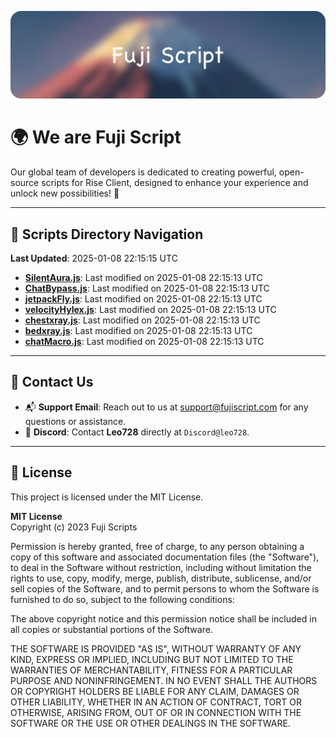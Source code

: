 ![Banner](.github/b.webp)

# 🌍 **We are Fuji Script**

Our global team of developers is dedicated to creating powerful, open-source scripts for Rise Client, designed to enhance your experience and unlock new possibilities! 🌟

---
<!-- SCRIPTS_NAVIGATION_START -->
## 📂 **Scripts Directory Navigation**

**Last Updated**: 2025-01-08 22:15:15 UTC

- **[SilentAura.js](scripts/SilentAura.js)**: Last modified on 2025-01-08 22:15:13 UTC
- **[ChatBypass.js](scripts/ChatBypass.js)**: Last modified on 2025-01-08 22:15:13 UTC
- **[jetpackFly.js](scripts/jetpackFly.js)**: Last modified on 2025-01-08 22:15:13 UTC
- **[velocityHylex.js](scripts/velocityHylex.js)**: Last modified on 2025-01-08 22:15:13 UTC
- **[chestxray.js](scripts/chestxray.js)**: Last modified on 2025-01-08 22:15:13 UTC
- **[bedxray.js](scripts/bedxray.js)**: Last modified on 2025-01-08 22:15:13 UTC
- **[chatMacro.js](scripts/chatMacro.js)**: Last modified on 2025-01-08 22:15:13 UTC

<!-- SCRIPTS_NAVIGATION_END -->

---

## 💬 **Contact Us**  
- 📬 **Support Email**: Reach out to us at [support@fujiscript.com](mailto:support@fujiscript.com) for any questions or assistance.  
- 💬 **Discord**: Contact **Leo728** directly at `Discord@leo728`.

---

## 📜 **License**

This project is licensed under the MIT License.  

**MIT License**  
Copyright (c) 2023 Fuji Scripts  

Permission is hereby granted, free of charge, to any person obtaining a copy of this software and associated documentation files (the "Software"), to deal in the Software without restriction, including without limitation the rights to use, copy, modify, merge, publish, distribute, sublicense, and/or sell copies of the Software, and to permit persons to whom the Software is furnished to do so, subject to the following conditions:  

The above copyright notice and this permission notice shall be included in all copies or substantial portions of the Software.  

THE SOFTWARE IS PROVIDED "AS IS", WITHOUT WARRANTY OF ANY KIND, EXPRESS OR IMPLIED, INCLUDING BUT NOT LIMITED TO THE WARRANTIES OF MERCHANTABILITY, FITNESS FOR A PARTICULAR PURPOSE AND NONINFRINGEMENT. IN NO EVENT SHALL THE AUTHORS OR COPYRIGHT HOLDERS BE LIABLE FOR ANY CLAIM, DAMAGES OR OTHER LIABILITY, WHETHER IN AN ACTION OF CONTRACT, TORT OR OTHERWISE, ARISING FROM, OUT OF OR IN CONNECTION WITH THE SOFTWARE OR THE USE OR OTHER DEALINGS IN THE SOFTWARE.  
